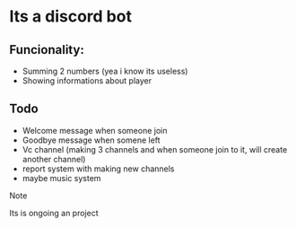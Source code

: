 # Its a discord bot
## Funcionality: 
- Summing 2 numbers (yea i know its useless)
- Showing informations about player

## Todo 
- Welcome message when someone join
- Goodbye message when somene left
- Vc channel (making 3 channels and when someone join to it, will create another channel)
- report system with making new channels
- maybe music system

>[!Note]
> Its is ongoing an project